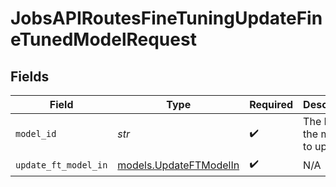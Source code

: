 # JobsAPIRoutesFineTuningUpdateFineTunedModelRequest


## Fields

| Field                                                  | Type                                                   | Required                                               | Description                                            | Example                                                |
| ------------------------------------------------------ | ------------------------------------------------------ | ------------------------------------------------------ | ------------------------------------------------------ | ------------------------------------------------------ |
| `model_id`                                             | *str*                                                  | :heavy_check_mark:                                     | The ID of the model to update.                         | ft:open-mistral-7b:587a6b29:20240514:7e773925          |
| `update_ft_model_in`                                   | [models.UpdateFTModelIn](../models/updateftmodelin.md) | :heavy_check_mark:                                     | N/A                                                    |                                                        |